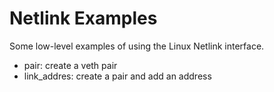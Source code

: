 # Netlink Examples

Some low-level examples of using the Linux Netlink interface.

  - pair: create a veth pair
  - link_addres: create a pair and add an address
